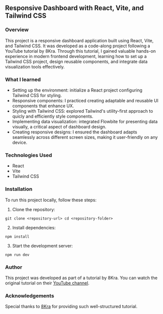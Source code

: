 ## Responsive Dashboard with React, Vite, and Tailwind CSS

### Overview
This project is a responsive dashboard application built using React, Vite, and Tailwind CSS. It was developed as a code-along project following a YouTube tutorial by 8Kra. Through this tutorial, I gained valuable hands-on experience in modern frontend development, learning how to set up a Tailwind CSS project, design reusable components, and integrate data visualization tools effectively.

### What I learned 
- Setting up the environment: initialize a React project configuring Tailwind CSS for styling. 
- Responsive components: I practiced creating adaptable and reusable UI components that enhance UX. 
- Styling with Tailwind CSS: explored Tailwind's utility-first approach to quicly and efficiently style components. 
- Implementing data visualization: integrated Flowbite for presenting data visually, a critical aspect of dashboard design. 
- Creating responsive designs: I ensured the dashboard adapts seamlessly across different screen sizes, making it user-friendly on any device.

### Technologies Used
- React
- Vite
- Tailwind CSS

### Installation
To run this project locally, follow these steps: 
1. Clone the repository:

`
git clone <repository-url>
cd <repository-folder>
`

2. Install dependencies:

`
npm install
`

3. Start the development server: 

`
npm run dev
`

### Author
This project was developed as part of a tutorial by 8Kra. You can watch the original tutorial on their [YouTube channel](https://youtu.be/8fhDE5Tj6RI?si=ye-R0NBzLPsKblpG).

### Acknowledgements
Special thanks to [8Kra](https://www.youtube.com/@8kra) for providing such well-structured tutorial.